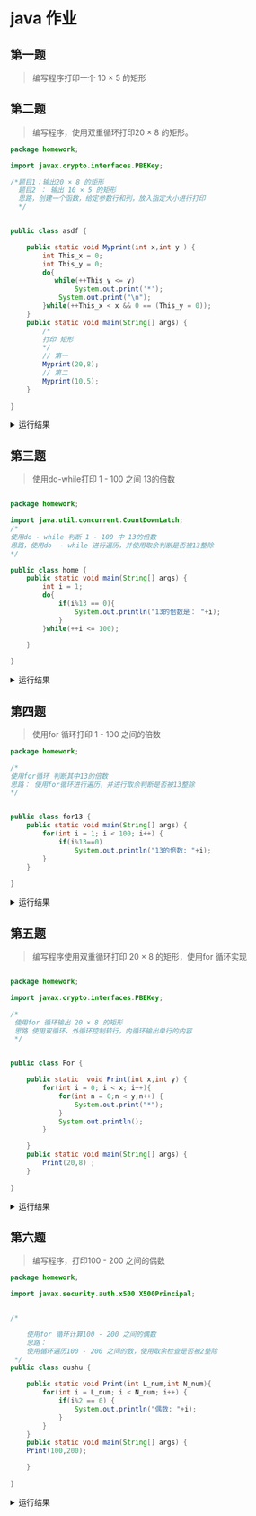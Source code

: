 # java 作业


## 第一题
> 编写程序打印一个 10 × 5 的矩形
## 第二题
> 编写程序，使用双重循环打印20 × 8 的矩形。
```java
package homework;

import javax.crypto.interfaces.PBEKey;

/*题目1：输出20 × 8 的矩形
  题目2 ： 输出 10 × 5 的矩形 
  思路，创建一个函数，给定参数行和列，放入指定大小进行打印
  */


public class asdf {

    public static void Myprint(int x,int y ) {
        int This_x = 0;
        int This_y = 0;
        do{
           while(++This_y <= y) 
                System.out.print('*');
            System.out.print("\n");
        }while(++This_x < x && 0 == (This_y = 0));
    }
    public static void main(String[] args) {
        /*
        打印 矩形
        */ 
        // 第一
        Myprint(20,8);
        // 第二
        Myprint(10,5);
    }
    
}
```
<details>
<summary>运行结果</summary>

![20210325185047](https://i.loli.net/2021/03/25/zn2qIkhVNUZ6OW7.png)

</details>

## 第三题
> 使用do-while打印 1 - 100 之间 13的倍数
```java

package homework;

import java.util.concurrent.CountDownLatch;
/*
使用do - while 判断 1 - 100 中 13的倍数
思路，使用do  - while 进行遍历，并使用取余判断是否被13整除
*/

public class home {
    public static void main(String[] args) {
        int i = 1;
        do{
            if(i%13 == 0){
                System.out.println("13的倍数是： "+i);
            }
        }while(++i <= 100);

    }
    
}

```
<details>
<summary>运行结果</summary>

![20210325184910](https://i.loli.net/2021/03/25/iP7EcZHCjMdA5Rm.png)

</details>

## 第四题
> 使用for 循环打印 1 - 100 之间的倍数

```java
package homework;

/*
使用for循环 判断其中13的倍数
思路： 使用for循环进行遍历，并进行取余判断是否被13整除
*/


public class for13 {
    public static void main(String[] args) {
        for(int i = 1; i < 100; i++) {
            if(i%13==0)
                System.out.println("13的倍数: "+i);
        }
    }
    
}

```
<details>
<summary>运行结果</summary>

![20210325184833](https://i.loli.net/2021/03/25/xXrqIkV7aOFH2zj.png)

</details>

## 第五题
> 编写程序使用双重循环打印 20 × 8 的矩形，使用for 循环实现
```java

package homework;

import javax.crypto.interfaces.PBEKey;

/*
 使用for 循环输出 20 × 8 的矩形
 思路 使用双循环，外循环控制转行，内循环输出单行的内容
 */


public class For {

    public static  void Print(int x,int y) {
        for(int i = 0; i < x; i++){
            for(int n = 0;n < y;n++) {
                System.out.print("*");
            }
            System.out.println();
        }

    }
    public static void main(String[] args) {
        Print(20,8) ;
    }
    
}

```

<details>
<summary>运行结果</summary>

![20210325184744](https://i.loli.net/2021/03/25/aM5kOSc1BD2WR8T.png)

</details>

## 第六题
> 编写程序，打印100 - 200 之间的偶数
```java
package homework;

import javax.security.auth.x500.X500Principal;


/*

    使用for 循环计算100 - 200 之间的偶数
    思路：
    使用循环遍历100 - 200 之间的数，使用取余检查是否被2整除
 */
public class oushu {

    public static void Print(int L_num,int N_num){
        for(int i = L_num; i < N_num; i++) {
            if(i%2 == 0) {
                System.out.println("偶数: "+i);
            }
        }
    }
    public static void main(String[] args) {
    Print(100,200);

    }
    
}

```

<details>
<summary>运行结果</summary>

![20210325184614](https://i.loli.net/2021/03/25/sbM8BIxVST9udzA.png)

</details>
